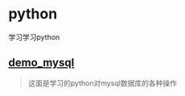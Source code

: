 # python
学习学习python

## [demo_mysql](https://github.com/chencong-plan/python/tree/master/demo_mysql) 
> 这面是学习的python对mysql数据库的各种操作

